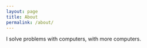 ```yaml
---
layout: page
title: About
permalink: /about/
---
```


I solve problems with computers, with more computers. 

